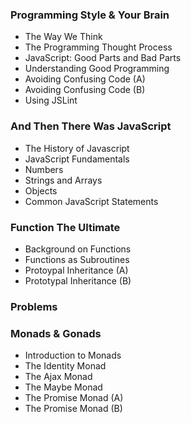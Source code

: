 ### Programming Style & Your Brain

* The Way We Think
* The Programming Thought Process
* JavaScript: Good Parts and Bad Parts
* Understanding Good Programming
* Avoiding Confusing Code (A)
* Avoiding Confusing Code (B)
* Using JSLint

### And Then There Was JavaScript

* The History of Javascript
* JavaScript Fundamentals
* Numbers
* Strings and Arrays
* Objects
* Common JavaScript Statements

### Function The Ultimate

* Background on Functions
* Functions as Subroutines
* Protoypal Inheritance (A)
* Prototypal Inheritance (B)

### Problems

### Monads & Gonads

* Introduction to Monads
* The Identity Monad
* The Ajax Monad
* The Maybe Monad
* The Promise Monad (A)
* The Promise Monad (B)
